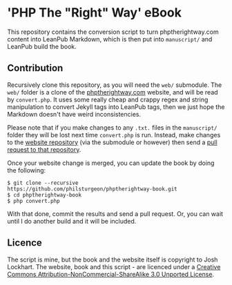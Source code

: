 # 'PHP The "Right" Way' eBook

This repository contains the conversion script to turn phptherightway.com content into LeanPub Markdown, which is then put into `manuscript/` and LeanPub build the book.

## Contribution

Recursively clone this repository, as you will need the `web/` submodule. The `web/` folder is a clone of the 
[phptherightway.com] website, and will be read by `convert.php`. It uses some really cheap
and crappy regex and string manipulation to convert Jekyll tags into LeanPub tags, then we just hope the Markdown
doesn't have weird inconsistencies. 

Please note that if you make changes to any `.txt.` files in the `manuscript/` folder they will be lost next time
`convert.php` is run. Instead, make changes to the [website repository] (via the submodule or however) then send a 
[pull request to that repository].

Once your website change is merged, you can update the book by doing the following:

```
$ git clone --recursive https://github.com/philsturgeon/phptherightway-book.git
$ cd phptherightway-book
$ php convert.php 
```

With that done, commit the results and send a pull request. Or, you can wait until I do another build and it will be 
included.

[phptherightway.com]: http://phptherightway.com
[website repository]: https://github.com/codeguy/php-the-right-way
[pull request to that repository]: https://github.com/codeguy/php-the-right-way/pulls/new

## Licence

The script is mine, but the book and the website itself is copyright to Josh Lockhart. The website, book and this script - are licenced under a [Creative Commons Attribution-NonCommercial-ShareAlike 3.0 Unported License](http://creativecommons.org/licenses/by-nc-sa/3.0/).
